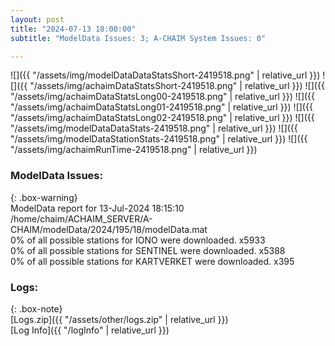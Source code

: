 ```yaml
---
layout: post
title: "2024-07-13 18:00:00"
subtitle: "ModelData Issues: 3; A-CHAIM System Issues: 0"

---
```


![]({{ "/assets/img/modelDataDataStatsShort-2419518.png" | relative_url }})
![]({{ "/assets/img/achaimDataStatsShort-2419518.png" | relative_url }})
![]({{ "/assets/img/achaimDataStatsLong00-2419518.png" | relative_url }})
![]({{ "/assets/img/achaimDataStatsLong01-2419518.png" | relative_url }})
![]({{ "/assets/img/achaimDataStatsLong02-2419518.png" | relative_url }})
![]({{ "/assets/img/modelDataDataStats-2419518.png" | relative_url }})
![]({{ "/assets/img/modelDataStationStats-2419518.png" | relative_url }})
![]({{ "/assets/img/achaimRunTime-2419518.png" | relative_url }})


### ModelData Issues:  
  
{: .box-warning}  
 ModelData report for 13-Jul-2024 18:15:10   
 /home/chaim/ACHAIM_SERVER/A-CHAIM/modelData/2024/195/18/modelData.mat   
 0% of all possible stations for IONO were downloaded. x5933   
 0% of all possible stations for SENTINEL were downloaded. x5388   
 0% of all possible stations for KARTVERKET were downloaded. x395   
  


### Logs:  
  
{: .box-note}  
[Logs.zip]({{ "/assets/other/logs.zip" | relative_url }})  
[Log Info]({{ "/logInfo" | relative_url }})  
